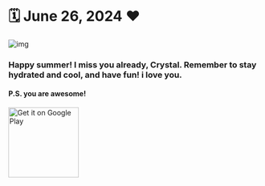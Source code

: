 # 🗓️ June 26, 2024 ❤️
![img](https://media1.giphy.com/media/THyN0bLrC9QPAGa5yu/200.gif)

### Happy summer! I miss you already, Crystal. Remember to stay hydrated and cool, and have fun! i love you. 

#### P.S. you are awesome!


  <a href="https://open.spotify.com/track/6dBUzqjtbnIa1TwYbyw5CM?si=ec06d0dddbe647f9">
    <img alt="Get it on Google Play" title="Google Play" src="https://lh6.googleusercontent.com/j67O8Ppftz3aHP-AW685_ncihVtOdj637bZfFvRKgb5pvxZc5dEn3n33i-A5CLBKSE2CjODpuSlO8bMQKMcmqzjblWkHjZSSZ72qJNGUPOAKwmle3MOYCK7rxhNLuemxgA=w1280" width="140">
  </a>
</p>

